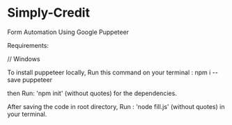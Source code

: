 # Simply-Credit

Form Automation Using Google Puppeteer

Requirements:

// Windows

To install puppeteer locally, Run this command on your terminal : 
  npm i --save puppeteer
  
then Run: 'npm init' (without quotes) for the dependencies. 
  
After saving the code in root directory, Run : 'node fill.js' (without quotes) in your terminal.
